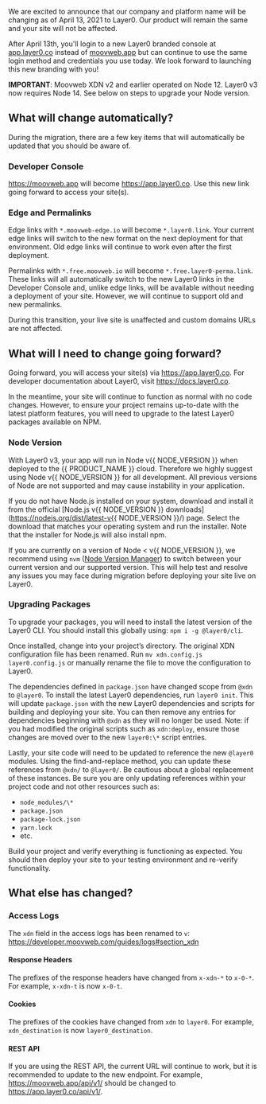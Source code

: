 We are excited to announce that our company and platform name will be changing as of April 13, 2021 to Layer0. Our product will remain the same and your site will not be affected.

After April 13th, you'll login to a new Layer0 branded console at [app.layer0.co]() instead of [moovweb.app]() but can continue to use the same login method and credentials you use today. We look forward to launching this new branding with you!

**IMPORTANT**: Moovweb XDN v2 and earlier operated on Node 12. Layer0 v3 now requires Node 14. See below on steps to upgrade your Node version.

## What will change automatically?

During the migration, there are a few key items that will automatically be updated that you should be aware of.

### Developer Console

https://moovweb.app will become https://app.layer0.co. Use this new link going forward to access your site(s).

### Edge and Permalinks

Edge links with `*.moovweb-edge.io` will become `*.layer0.link`. Your current edge links will switch to the new format on the next deployment for that environment. Old edge links will continue to work even after the first deployment.

Permalinks with `*.free.moovweb.io` will become `*.free.layer0-perma.link`. These links will all automatically switch to the new Layer0 links in the Developer Console and, unlike edge links, will be available without needing a deployment of your site. However, we will continue to support old and new permalinks.

During this transition, your live site is unaffected and custom domains URLs are not affected.

## What will I need to change going forward?

Going forward, you will access your site(s) via https://app.layer0.co. For developer documentation about Layer0, visit https://docs.layer0.co.

In the meantime, your site will continue to function as normal with no code changes. However, to ensure your project remains up-to-date with the latest platform features, you will need to upgrade to the latest Layer0 packages available on NPM.

### Node Version

With Layer0 v3, your app will run in Node v{{ NODE_VERSION }} when deployed to the {{ PRODUCT_NAME }} cloud. Therefore we highly suggest using Node v{{ NODE_VERSION }} for all development. All previous versions of Node are not supported and may cause instability in your application.

If you do not have Node.js installed on your system, download and install it from the official [Node.js v{{ NODE_VERSION }} downloads](https://nodejs.org/dist/latest-v{{ NODE_VERSION }}/) page. Select the download that matches your operating system and run the installer. Note that the installer for Node.js will also install npm.

If you are currently on a version of Node < v{{ NODE_VERSION }}, we recommend using `nvm` ([Node Version Manager](https://github.com/nvm-sh/nvm)) to switch between your current version and our supported version. This will help test and resolve any issues you may face during migration before deploying your site live on Layer0.

### Upgrading Packages

To upgrade your packages, you will need to install the latest version of the Layer0 CLI. You should install this globally using: `npm i -g @layer0/cli`.

Once installed, change into your project’s directory. The original XDN configuration file has been renamed. Run `mv xdn.config.js layer0.config.js` or manually rename the file to move the configuration to Layer0.

The dependencies defined in `package.json` have changed scope from `@xdn` to `@layer0`. To install the latest Layer0 dependencies, run `layer0 init`. This will update `package.json` with the new Layer0 dependencies and scripts for building and deploying your site. You can then remove any entries for dependencies beginning with `@xdn` as they will no longer be used. Note: if you had modified the original scripts such as `xdn:deploy`, ensure those changes are moved over to the new `layer0:\*` script entries.

Lastly, your site code will need to be updated to reference the new `@layer0` modules. Using the find-and-replace method, you can update these references from `@xdn/` to `@layer0/`. Be cautious about a global replacement of these instances. Be sure you are only updating references within your project code and not other resources such as:

- `node_modules/\*`
- `package.json`
- `package-lock.json`
- `yarn.lock`
- etc.

Build your project and verify everything is functioning as expected. You should then deploy your site to your testing environment and re-verify functionality.

## What else has changed?

### Access Logs

The `xdn` field in the access logs has been renamed to `v`: https://developer.moovweb.com/guides/logs#section_xdn

#### Response Headers

The prefixes of the response headers have changed from `x-xdn-*` to `x-0-*`. For example, `x-xdn-t` is now `x-0-t`.

#### Cookies

The prefixes of the cookies have changed from `xdn` to `layer0`. For example, `xdn_destination` is now `layer0_destination`.

#### REST API

If you are using the REST API, the current URL will continue to work, but it is recommended to update to the new endpoint. For example, https://moovweb.app/api/v1/ should be changed to https://app.layer0.co/api/v1/.
